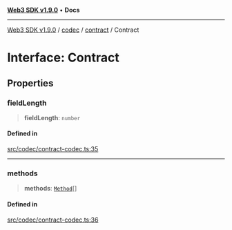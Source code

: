 [**Web3 SDK v1.9.0**](../../../../../README.md) • **Docs**

***

[Web3 SDK v1.9.0](../../../../../globals.md) / [codec](../../../README.md) / [contract](../README.md) / Contract

# Interface: Contract

## Properties

### fieldLength

> **fieldLength**: `number`

#### Defined in

[src/codec/contract-codec.ts:35](https://github.com/Mystic-Nayy/alephium-web3/blob/c1afd789a197ce5fe21f08c2965942090157c33d/packages/web3/src/codec/contract-codec.ts#L35)

***

### methods

> **methods**: [`Method`](../../../interfaces/Method.md)[]

#### Defined in

[src/codec/contract-codec.ts:36](https://github.com/Mystic-Nayy/alephium-web3/blob/c1afd789a197ce5fe21f08c2965942090157c33d/packages/web3/src/codec/contract-codec.ts#L36)
